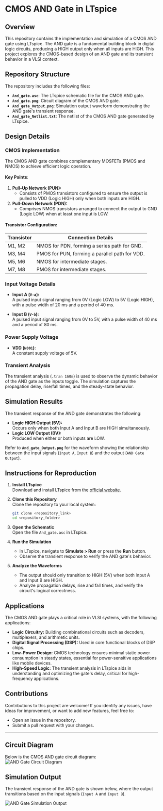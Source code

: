 # CMOS AND Gate in LTspice  

## Overview  
This repository contains the implementation and simulation of a CMOS AND gate using LTspice. The AND gate is a fundamental building block in digital logic circuits, producing a HIGH output only when all inputs are HIGH. This project explores the CMOS-based design of an AND gate and its transient behavior in a VLSI context.  

## Repository Structure  
The repository includes the following files:  
- **`And_gate.asc`**: The LTspice schematic file for the CMOS AND gate.  
- **`And_gate.png`**: Circuit diagram of the CMOS AND gate.  
- **`And_gate_Output.png`**: Simulation output waveform demonstrating the AND gate's transient response.  
- **`And_gate_Netlist.txt`**: The netlist of the CMOS AND gate generated by LTspice.  

## Design Details  

### CMOS Implementation  
The CMOS AND gate combines complementary MOSFETs (PMOS and NMOS) to achieve efficient logic operation.  

#### Key Points:  
1. **Pull-Up Network (PUN):**  
   - Consists of PMOS transistors configured to ensure the output is pulled to VDD (Logic HIGH) only when both inputs are HIGH.  
2. **Pull-Down Network (PDN):**  
   - Comprises NMOS transistors arranged to connect the output to GND (Logic LOW) when at least one input is LOW.  

#### Transistor Configuration:  
| **Transistor** | **Connection Details**                          |  
|-----------------|-------------------------------------------------|  
| M1, M2          | NMOS for PDN, forming a series path for GND.    |  
| M3, M4          | PMOS for PUN, forming a parallel path for VDD.  |  
| M5, M6          | NMOS for intermediate stages.                   |  
| M7, M8          | PMOS for intermediate stages.                   |  

### Input Voltage Details  
- **Input A (`V-a`):**  
  A pulsed input signal ranging from 0V (Logic LOW) to 5V (Logic HIGH), with a pulse width of 20 ms and a period of 40 ms.  

- **Input B (`V-b`):**  
  A pulsed input signal ranging from 0V to 5V, with a pulse width of 40 ms and a period of 80 ms.  

### Power Supply Voltage  
- **VDD (`N001`):**  
  A constant supply voltage of 5V.  

### Transient Analysis  
The transient analysis (`.tran 160m`) is used to observe the dynamic behavior of the AND gate as the inputs toggle. The simulation captures the propagation delay, rise/fall times, and the steady-state behavior.  

## Simulation Results  
The transient response of the AND gate demonstrates the following:  
- **Logic HIGH Output (5V):**  
  Occurs only when both Input A and Input B are HIGH simultaneously.  
- **Logic LOW Output (0V):**  
  Produced when either or both inputs are LOW.  

Refer to **`And_gate_Output.png`** for the waveform showing the relationship between the input signals (`Input A`, `Input B`) and the output (`AND Gate Output`).  

## Instructions for Reproduction  

1. **Install LTspice**  
   Download and install LTspice from the [official website](https://www.analog.com/en/design-center/design-tools-and-calculators/ltspice-simulator.html).  

2. **Clone this Repository**  
   Clone the repository to your local system:  
   ```bash  
   git clone <repository_link>  
   cd <repository_folder>  
3. **Open the Schematic**  
   Open the file `And_gate.asc` in LTspice.  

4. **Run the Simulation**  
   - In LTspice, navigate to **Simulate > Run** or press the **Run** button.  
   - Observe the transient response to verify the AND gate's behavior.  

5. **Analyze the Waveforms**  
   - The output should only transition to HIGH (5V) when both Input A and Input B are HIGH.  
   - Analyze propagation delays, rise and fall times, and verify the circuit's logical correctness.  

## Applications  
The CMOS AND gate plays a critical role in VLSI systems, with the following applications:  
- **Logic Circuitry:** Building combinational circuits such as decoders, multiplexers, and arithmetic units.  
- **Digital Signal Processing (DSP):** Used in core functional blocks of DSP chips.  
- **Low-Power Design:** CMOS technology ensures minimal static power consumption in steady states, essential for power-sensitive applications like mobile devices.  
- **High-Speed Logic:** The transient analysis in LTspice aids in understanding and optimizing the gate's delay, critical for high-frequency applications.  

## Contributions  
Contributions to this project are welcome! If you identify any issues, have ideas for improvement, or want to add new features, feel free to:  
- Open an issue in the repository.  
- Submit a pull request with your changes.  


---

## Circuit Diagram  
Below is the CMOS AND gate circuit diagram:  
![AND Gate Circuit Diagram](And_gate_ckt.png)  

## Simulation Output  
The transient response of the AND gate is shown below, where the output transitions based on the input signals (`Input A` and `Input B`).  

![AND Gate Simulation Output](and_gate_op.png)  
